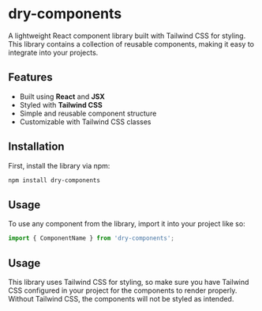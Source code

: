 # dry-components

A lightweight React component library built with Tailwind CSS for styling. This library contains a collection of reusable components, making it easy to integrate into your projects.

## Features

- Built using **React** and **JSX**
- Styled with **Tailwind CSS**
- Simple and reusable component structure
- Customizable with Tailwind CSS classes

## Installation

First, install the library via npm:

```bash
npm install dry-components
```

## Usage

To use any component from the library, import it into your project like so:

```jsx
import { ComponentName } from 'dry-components';
```

## Usage

This library uses Tailwind CSS for styling, so make sure you have Tailwind CSS configured in your project for the components to render properly. Without Tailwind CSS, the components will not be styled as intended.